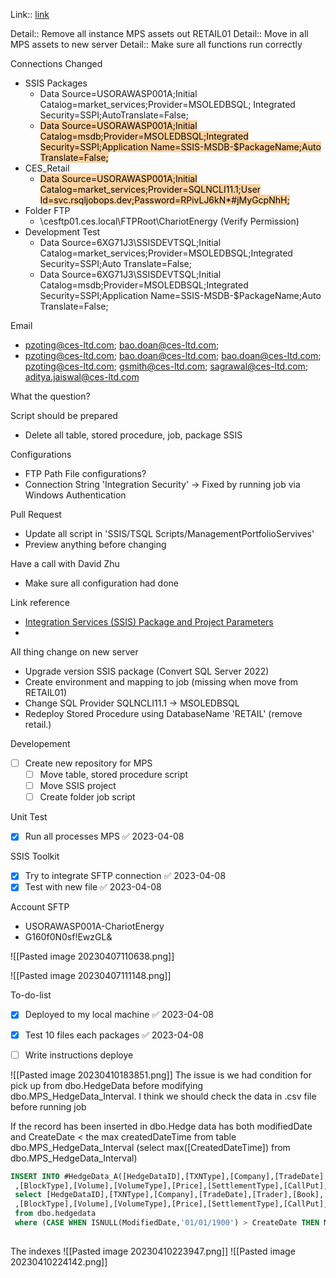 


Link:: [link](https://ces-ltd.atlassian.net/browse/MPS-124)

Detail:: Remove all instance MPS assets out RETAIL01
Detail:: Move in all MPS assets to new server
Detail:: Make sure all functions run correctly

Connections Changed
- SSIS Packages
	- Data Source=USORAWASP001A;Initial Catalog=market_services;Provider=MSOLEDBSQL; Integrated Security=SSPI;AutoTranslate=False;
	- <mark style="background: #FFB86CA6;">Data Source=USORAWASP001A;Initial Catalog=msdb;Provider=MSOLEDBSQL;Integrated Security=SSPI;Application Name=SSIS-MSDB-$PackageName;Auto Translate=False;</mark>
- CES_Retail
	- <mark style="background: #FFB86CA6;">Data Source=USORAWASP001A;Initial Catalog=market_services;Provider=SQLNCLI11.1;User Id=svc.rsqljobops.dev;Password=RPivLJ6kN*#jMyGcpNhH;</mark>
- Folder FTP
	- \\cesftp01.ces.local\FTPRoot\ChariotEnergy (Verify Permission)
- Development Test 
	- Data Source=6XG71J3\SSISDEVTSQL;Initial Catalog=market_services;Provider=MSOLEDBSQL;Integrated Security=SSPI;Auto Translate=False;
	- Data Source=6XG71J3\SSISDEVTSQL;Initial Catalog=msdb;Provider=MSOLEDBSQL;Integrated Security=SSPI;Application Name=SSIS-MSDB-$PackageName;Auto Translate=False;
 
Email
- pzoting@ces-ltd.com; bao.doan@ces-ltd.com;
- pzoting@ces-ltd.com; bao.doan@ces-ltd.com;
bao.doan@ces-ltd.com; pzoting@ces-ltd.com; gsmith@ces-ltd.com; sagrawal@ces-ltd.com; aditya.jaiswal@ces-ltd.com

What the question?


Script should be prepared
- Delete all table, stored procedure, job, package SSIS

Configurations
- FTP Path File configurations?
- Connection String 'Integration Security' -> Fixed by running job via Windows Authentication

Pull Request
- Update all script in 'SSIS/TSQL Scripts/ManagementPortfolioServives'
- Preview anything before changing

Have a call with David Zhu
- Make sure all configuration had done

Link reference
- [Integration Services (SSIS) Package and Project Parameters](https://learn.microsoft.com/en-us/sql/integration-services/integration-services-ssis-package-and-project-parameters?view=sql-server-ver16)
- 

All thing change on new server
- Upgrade version SSIS package (Convert SQL Server 2022)
- Create environment and mapping to job (missing when move from RETAIL01)
- Change SQL Provider SQLNCLI11.1 -> MSOLEDBSQL
- Redeploy Stored Procedure using DatabaseName 'RETAIL' (remove retail.)



Developement
- [ ] Create new repository for MPS 
	- [ ] Move table, stored procedure script
	- [ ] Move SSIS project
	- [ ] Create folder job script

Unit Test
- [x] Run all processes MPS ✅ 2023-04-08

SSIS Toolkit
- [x] Try to integrate SFTP connection ✅ 2023-04-08
- [x] Test with new file ✅ 2023-04-08

Account SFTP
- USORAWASP001A-ChariotEnergy
- G160f0N0sf!EwzGL&


![[Pasted image 20230407110638.png]]


![[Pasted image 20230407111148.png]]

To-do-list
- [x] Deployed to my local machine ✅ 2023-04-08
- [x] Test 10 files each packages ✅ 2023-04-08
- [ ] Write instructions deploye


![[Pasted image 20230410183851.png]]
The issue is we had condition for pick up from dbo.HedgeData before modifying  dbo.MPS_HedgeData_Interval. I think we should check the data in .csv file before running job

If the record has been inserted in dbo.Hedge data has both modifiedDate and CreateDate < the max createdDateTime from table dbo.MPS_HedgeData_Interval (select max([CreatedDateTime]) from dbo.MPS_HedgeData_Interval)

```SQL
INSERT INTO #HedgeData_A([HedgeDataID],[TXNType],[Company],[TradeDate],[Trader],[Book],[Commodity],[Counterparty],[BuySell],[FinPhys],[TradeType],[DeliveryPoint],[BeginDate],[EndDate]  
 ,[BlockType],[Volume],[VolumeType],[Price],[SettlementType],[CallPut],[Strike],[StrikeFreq],[Broker],[BrokerFee],[ValidationPassed],[ValidationComment],[Imported])  
 select [HedgeDataID],[TXNType],[Company],[TradeDate],[Trader],[Book],[Commodity],[Counterparty],[BuySell],[FinPhys],[TradeType],[DeliveryPoint],[BeginDate],[EndDate]  
 ,[BlockType],[Volume],[VolumeType],[Price],[SettlementType],[CallPut],[Strike],[StrikeFreq],[Broker],[BrokerFee],[ValidationPassed],[ValidationComment],[Imported]  
 from dbo.hedgedata 
 where (CASE WHEN ISNULL(ModifiedDate,'01/01/1900') > CreateDate THEN ModifiedDate ELSE CreateDate END) > ISNULL((select max([CreatedDateTime]) from dbo.MPS_HedgeData_Interval),'01/01/1900')  
  
```

The indexes
![[Pasted image 20230410223947.png]]
![[Pasted image 20230410224142.png]]